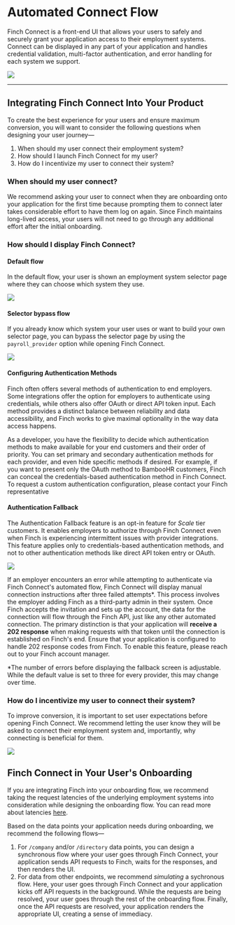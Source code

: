 # Automated Connect Flow

Finch Connect is a front-end UI that allows your users to safely and securely grant your application access to their employment systems. Connect can be displayed in any part of your application and handles credential validation, multi-factor authentication, and error handling for each system we support.

<!--
focus: false
-->

![](../../assets/images/finchConnectIntro.png)

---

## Integrating Finch Connect Into Your Product

To create the best experience for your users and ensure maximum conversion, you will want to consider the following questions when designing your user journey—

1. When should my user connect their employment system?
2. How should I launch Finch Connect for my user?
3. How do I incentivize my user to connect their system?

### When should my user connect?

We recommend asking your user to connect when they are onboarding onto your application for the first time because prompting them to connect later takes considerable effort to have them log on again. Since Finch maintains long-lived access, your users will not need to go through any additional effort after the initial onboarding.

### How should I display Finch Connect?

#### Default flow

In the default flow, your user is shown an employment system selector page where they can choose which system they use.

<!--
focus: false
-->

![](../../assets/images/integratingConnect1B.png)

#### Selector bypass flow

If you already know which system your user uses or want to build your own selector page, you can bypass the selector page by using the `payroll_provider` option while opening Finch Connect.

<!--
focus: false
-->

![](../../assets/images/integratingConnect2B2X.png)

#### Configuring Authentication Methods
Finch often offers several methods of authentication to end employers. Some integrations offer the option for employers to authenticate using credentials, while others also offer OAuth or direct API token input. Each method provides a distinct balance between reliability and data accessibility, and Finch works to give maximal optionality in the way data access happens.

As a developer, you have the flexibility to decide which authentication methods to make available for your end customers and their order of priority. You can set primary and secondary authentication methods for each provider, and even hide specific methods if desired. For example, if you want to present only the OAuth method to BambooHR customers, Finch can conceal the credentials-based authentication method in Finch Connect. To request a custom authentication configuration, please contact your Finch representative

#### Authentication Fallback
The Authentication Fallback feature is an opt-in feature for *Scale* tier customers. It enables employers to authorize through Finch Connect even when Finch is experiencing intermittent issues with provider integrations. This feature applies only to credentials-based authentication methods, and not to other authentication methods like direct API token entry or OAuth.

<!--
focus: false
-->

![](../../assets/images/fallback.png)

If an employer encounters an error while attempting to authenticate via Finch Connect's automated flow, Finch Connect will display manual connection instructions after three failed attempts*. This process involves the employer adding Finch as a third-party admin in their system. Once Finch accepts the invitation and sets up the account, the data for the connection will flow through the Finch API, just like any other automated connection. The primary distinction is that your application will **receive a 202 response** when making requests with that token until the connection is established on Finch's end. Ensure that your application is configured to handle 202 response codes from Finch. To enable this feature, please reach out to your Finch account manager.

*The number of errors before displaying the fallback screen is adjustable. While the default value is set to three for every provider, this may change over time.


### How do I incentivize my user to connect their system?

To improve conversion, it is important to set user expectations before opening Finch Connect. We recommend letting the user know they will be asked to connect their employment system and, importantly, why connecting is beneficial for them.

<!--
focus: false
-->

![](../../assets/images/improvingConnectConversion.png)

## Finch Connect in Your User's Onboarding

If you are integrating Finch into your onboarding flow, we recommend taking the request latencies of the underlying employment systems into consideration while designing the onboarding flow. You can read more about latencies [here](../Development-Guides/Data-Syncs.md).

Based on the data points your application needs during onboarding, we recommend the following flows—

1. For `/company` and/or `/directory` data points, you can design a synchronous flow where your user goes through Finch Connect, your application sends API requests to Finch, waits for the responses, and then renders the UI.
2. For data from other endpoints, we recommend _simulating_ a sychronous flow. Here, your user goes through Finch Connect and your application kicks off API requests in the background. While the requests are being resolved, your user goes through the rest of the onboarding flow. Finally, once the API requests are resolved, your application renders the appropriate UI, creating a sense of immediacy.
